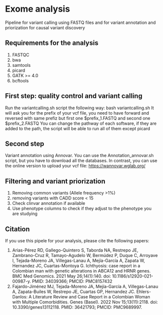 # Exome analysis
Pipeline for variant calling using FASTQ files and for variant annotation and  priorization for causal variant discovery

## Requirements for the analysis
1. FASTQC
2. bwa
3. samtools
4. picard
5. GATK >= 4.0
6. bcftools

## First step: quality control and variant calling
Run the variantcalling.sh script the following way:
bash variantcalling.sh
It will ask you for the prefix of your vcf file, you need to have forward and reversed with same prefiz but first one $prefix_1.FASTQ and second one $prefix_2.FASTQ
You can change the pathway of each software, if they are added to the path, the script will be able to run all of them except picard

## Second step
Variant annotation using Annovar.
You can use the Annotation_annovar.sh script, but you have to download all the databases. In contrast, you can use the online version to upload your vcf file: https://wannovar.wglab.org/

## Filtering and variant priorization
1. Removing common variants (Allele frequency >1%)
2. removing variants with CADD score < 15
3. Check clinvar annotation if available
4. Use phenotype columns to check if they adjust to the phenotype you are studying

## Citation
If you use this pipele for your analysis, please cite the following papers:
1. Arias-Pérez RD, Gallego-Quintero S, Taborda NA, Restrepo JE, Zambrano-Cruz R, Tamayo-Agudelo W, Bermúdez P, Duque C, Arroyave I, Tejada-Moreno JA, Villegas-Lanau A, Mejía-García A, Zapata W, Hernandez JC, Cuartas-Montoya G. Ichthyosis: case report in a Colombian man with genetic alterations in ABCA12 and HRNR genes. BMC Med Genomics. 2021 May 26;14(1):140. doi: 10.1186/s12920-021-00987-y. PMID: 34039366; PMCID: PMC8157432
2. Fajardo-Jiménez MJ, Tejada-Moreno JA, Mejía-García A, Villegas-Lanau A, Zapata-Builes W, Restrepo JE, Cuartas GP, Hernandez JC. Ehlers-Danlos: A Literature Review and Case Report in a Colombian Woman with Multiple Comorbidities. Genes (Basel). 2022 Nov 15;13(11):2118. doi: 10.3390/genes13112118. PMID: 36421793; PMCID: PMC9689997.
